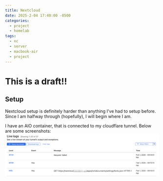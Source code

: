 ```yaml
---
title: Nextcloud
date: 2025-2-04 17:40:00 -0500
categories:
  - project
  - homelab
tags:
  - nc
  - server
  - macbook-air
  - project
---
```

# This is a draft!!

## Setup

Nextcloud setup is definitely harder than anything I've had to setup before. Since I am halfway through (hopefully), I will begin where I am.

I have an AIO container, that is connected to my cloudflare tunnel. Below are some screenshots:
![Image Description](/assets/img/pimg/Monosnap%20Connector%20diagnostics%20-%20Cloudflare%20One%202025-02-01%2021-11-16.png)
